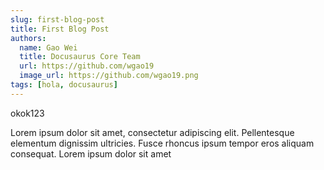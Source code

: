 ```yaml
---
slug: first-blog-post
title: First Blog Post
authors:
  name: Gao Wei
  title: Docusaurus Core Team
  url: https://github.com/wgao19
  image_url: https://github.com/wgao19.png
tags: [hola, docusaurus]
---
```

okok123

Lorem ipsum dolor sit amet, consectetur adipiscing elit. Pellentesque elementum dignissim ultricies. Fusce rhoncus ipsum tempor eros aliquam consequat. Lorem ipsum dolor sit amet
